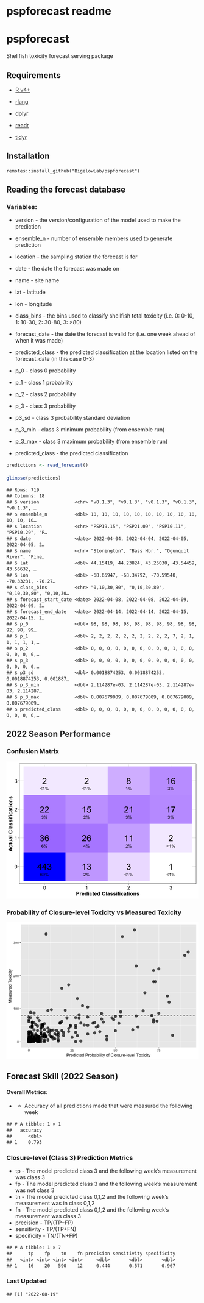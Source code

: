 pspforecast readme
================

# pspforecast

Shellfish toxicity forecast serving package

## Requirements

-   [R v4+](https://www.r-project.org/)

-   [rlang](https://CRAN.R-project.org/package=rlang)

-   [dplyr](https://CRAN.R-project.org/package=dplyr)

-   [readr](https://CRAN.R-project.org/package=readr)

-   [tidyr](https://CRAN.R-project.org/package=tidyr)

## Installation

    remotes::install_github("BigelowLab/pspforecast")

## Reading the forecast database

### Variables:

-   version - the version/configuration of the model used to make the
    prediction

-   ensemble\_n - number of ensemble members used to generate prediction

-   location - the sampling station the forecast is for

-   date - the date the forecast was made on

-   name - site name

-   lat - latitude

-   lon - longitude

-   class\_bins - the bins used to classify shellfish total toxicity
    (i.e. 0: 0-10, 1: 10-30, 2: 30-80, 3: &gt;80)

-   forecast\_date - the date the forecast is valid for (i.e. one week
    ahead of when it was made)

-   predicted\_class - the predicted classification at the location
    listed on the forecast\_date (in this case 0-3)

-   p\_0 - class 0 probability

-   p\_1 - class 1 probability

-   p\_2 - class 2 probability

-   p\_3 - class 3 probability

-   p3\_sd - class 3 probability standard deviation

-   p\_3\_min - class 3 minimum probability (from ensemble run)

-   p\_3\_max - class 3 maximum probability (from ensemble run)

-   predicted\_class - the predicted classification

``` r
predictions <- read_forecast()

glimpse(predictions)
```

    ## Rows: 719
    ## Columns: 18
    ## $ version             <chr> "v0.1.3", "v0.1.3", "v0.1.3", "v0.1.3", "v0.1.3", …
    ## $ ensemble_n          <dbl> 10, 10, 10, 10, 10, 10, 10, 10, 10, 10, 10, 10, 10…
    ## $ location            <chr> "PSP19.15", "PSP21.09", "PSP10.11", "PSP10.29", "P…
    ## $ date                <date> 2022-04-04, 2022-04-04, 2022-04-05, 2022-04-05, 2…
    ## $ name                <chr> "Stonington", "Bass Hbr.", "Ogunquit River", "Pine…
    ## $ lat                 <dbl> 44.15419, 44.23824, 43.25030, 43.54459, 43.56632, …
    ## $ lon                 <dbl> -68.65947, -68.34792, -70.59540, -70.33231, -70.27…
    ## $ class_bins          <chr> "0,10,30,80", "0,10,30,80", "0,10,30,80", "0,10,30…
    ## $ forecast_start_date <date> 2022-04-08, 2022-04-08, 2022-04-09, 2022-04-09, 2…
    ## $ forecast_end_date   <date> 2022-04-14, 2022-04-14, 2022-04-15, 2022-04-15, 2…
    ## $ p_0                 <dbl> 98, 98, 98, 98, 98, 98, 98, 98, 98, 98, 92, 98, 99…
    ## $ p_1                 <dbl> 2, 2, 2, 2, 2, 2, 2, 2, 2, 2, 7, 2, 1, 1, 1, 1, 1,…
    ## $ p_2                 <dbl> 0, 0, 0, 0, 0, 0, 0, 0, 0, 0, 1, 0, 0, 0, 0, 0, 0,…
    ## $ p_3                 <dbl> 0, 0, 0, 0, 0, 0, 0, 0, 0, 0, 0, 0, 0, 0, 0, 0, 0,…
    ## $ p3_sd               <dbl> 0.0018874253, 0.0018874253, 0.0018874253, 0.001887…
    ## $ p_3_min             <dbl> 2.114287e-03, 2.114287e-03, 2.114287e-03, 2.114287…
    ## $ p_3_max             <dbl> 0.007679009, 0.007679009, 0.007679009, 0.007679009…
    ## $ predicted_class     <dbl> 0, 0, 0, 0, 0, 0, 0, 0, 0, 0, 0, 0, 0, 0, 0, 0, 0,…

## 2022 Season Performance

### Confusion Matrix

![](README_files/figure-gfm/cm1-1.png)<!-- -->

### Probability of Closure-level Toxicity vs Measured Toxicity

![](README_files/figure-gfm/scatter1-1.png)<!-- -->

## Forecast Skill (2022 Season)

#### Overall Metrics:

-   -   Accuracy of all predictions made that were measured the
        following week

<!-- -->

    ## # A tibble: 1 × 1
    ##   accuracy
    ##      <dbl>
    ## 1    0.793

### Closure-level (Class 3) Prediction Metrics

-   tp - The model predicted class 3 and the following week’s
    measurement was class 3
-   fp - The model predicted class 3 and the following week’s
    measurement was not class 3
-   tn - The model predicted class 0,1,2 and the following week’s
    measurement was in class 0,1,2
-   fn - The model predicted class 0,1,2 and the following week’s
    measurement was class 3
-   precision - TP/(TP+FP)
-   sensitivity - TP/(TP+FN)
-   specificity - TN/(TN+FP)

<!-- -->

    ## # A tibble: 1 × 7
    ##      tp    fp    tn    fn precision sensitivity specificity
    ##   <int> <int> <int> <int>     <dbl>       <dbl>       <dbl>
    ## 1    16    20   590    12     0.444       0.571       0.967

### Last Updated

    ## [1] "2022-08-19"
